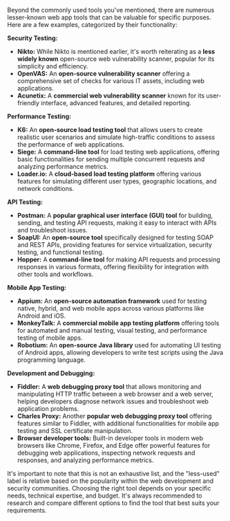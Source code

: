 Beyond the commonly used tools you've mentioned, there are numerous lesser-known web app tools that can be valuable for specific purposes. Here are a few examples, categorized by their functionality:

**Security Testing:**

- **Nikto:** While Nikto is mentioned earlier, it's worth reiterating as a **less widely known** open-source web vulnerability scanner, popular for its simplicity and efficiency.
- **OpenVAS:** An **open-source vulnerability scanner** offering a comprehensive set of checks for various IT assets, including web applications.
- **Acunetix:** A **commercial web vulnerability scanner** known for its user-friendly interface, advanced features, and detailed reporting.

**Performance Testing:**

- **K6:** An **open-source load testing tool** that allows users to create realistic user scenarios and simulate high-traffic conditions to assess the performance of web applications.
- **Siege:** A **command-line tool** for load testing web applications, offering basic functionalities for sending multiple concurrent requests and analyzing performance metrics.
- **Loader.io:** A **cloud-based load testing platform** offering various features for simulating different user types, geographic locations, and network conditions.

**API Testing:**

- **Postman:** A **popular graphical user interface (GUI) tool** for building, sending, and testing API requests, making it easy to interact with APIs and troubleshoot issues.
- **SoapUI:** An **open-source tool** specifically designed for testing SOAP and REST APIs, providing features for service virtualization, security testing, and functional testing.
- **Hopper:** A **command-line tool** for making API requests and processing responses in various formats, offering flexibility for integration with other tools and workflows.

**Mobile App Testing:**

- **Appium:** An **open-source automation framework** used for testing native, hybrid, and web mobile apps across various platforms like Android and iOS.
- **MonkeyTalk:** A **commercial mobile app testing platform** offering tools for automated and manual testing, visual testing, and performance testing of mobile apps.
- **Robotium:** An **open-source Java library** used for automating UI testing of Android apps, allowing developers to write test scripts using the Java programming language.

**Development and Debugging:**

- **Fiddler:** A **web debugging proxy tool** that allows monitoring and manipulating HTTP traffic between a web browser and a web server, helping developers diagnose network issues and troubleshoot web application problems.
- **Charles Proxy:** Another **popular web debugging proxy tool** offering features similar to Fiddler, with additional functionalities for mobile app testing and SSL certificate manipulation.
- **Browser developer tools:** Built-in developer tools in modern web browsers like Chrome, Firefox, and Edge offer powerful features for debugging web applications, inspecting network requests and responses, and analyzing performance metrics.

It's important to note that this is not an exhaustive list, and the "less-used" label is relative based on the popularity within the web development and security communities. Choosing the right tool depends on your specific needs, technical expertise, and budget. It's always recommended to research and compare different options to find the tool that best suits your requirements.